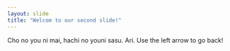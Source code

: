 ```yaml
---
layout: slide
title: "Welcom to our second slide!"
---
```

Cho no you ni mai, hachi no youni sasu. Ari.
Use the left arrow to go back!

